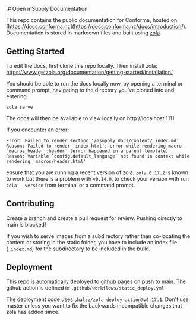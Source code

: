 .# Open mSupply Documentation

This repo contains the public documentation for Conforma, hosted on [https://docs.conforma.nz](https://docs.conforma.nz/docs/introduction/).
Documentation is stored in markdown files and built using [zola](https://www.getzola.org/documentation/getting-started/installation/)

## Getting Started

To edit the docs, first clone this repo locally. Then install zola: https://www.getzola.org/documentation/getting-started/installation/

You should be able to run the docs locally now, by opening a terminal or command prompt, navigating to the directory you've cloned into and entering

```
zola serve
```

The docs will then be available to view locally on http://localhost:1111

If you encounter an error:

```
Error: Failed to render section '/msupply_docs/content/_index.md'
Reason: Failed to render 'index.html': error while rendering macro `macros_header::header` (error happened in a parent template)
Reason: Variable `config.default_language` not found in context while rendering 'macros/header.html'
```

ensure that you are running a recent version of zola.
`zola 0.17.2` is known to work but there is a problem with `v0.14.0`, to check your version with run `zola --version` from terminal or a command prompt.

## Contributing

Create a branch and create a pull request for review. Pushing directly to main is blocked!

If you wish to serve images from a subdirectory rather than co-locating the content or storing in the static folder, you have to include an index file (`_index.md`) for the subdirectory to be included in the build.

## Deployment

This repo is automatically deployed to github pages on push to main. The github action is defined in `.github/workflows/static_deploy.yml`

The deployment code uses `shalzz/zola-deploy-action@v0.17.1`. Don't use master unless you want to fix the backwards incompatible changes that zola has added since.
